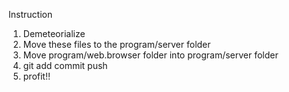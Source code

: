 Instruction

1. Demeteorialize
2. Move these files to the program/server folder
3. Move program/web.browser folder into program/server folder
4. git add commit push
5. profit!!

